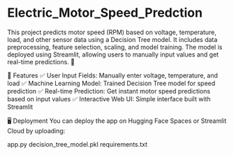 # Electric_Motor_Speed_Predction
This project predicts motor speed (RPM) based on voltage, temperature, load, and other sensor data using a Decision Tree model. It includes data preprocessing, feature selection, scaling, and model training. The model is deployed using Streamlit, allowing users to manually input values and get real-time predictions. 🚀


🚀 Features
✅ User Input Fields: Manually enter voltage, temperature, and load
✅ Machine Learning Model: Trained Decision Tree model for speed prediction
✅ Real-time Prediction: Get instant motor speed predictions based on input values
✅ Interactive Web UI: Simple interface built with Streamlit


🖥️ Deployment
You can deploy the app on Hugging Face Spaces or Streamlit Cloud by uploading:

app.py
decision_tree_model.pkl
requirements.txt


